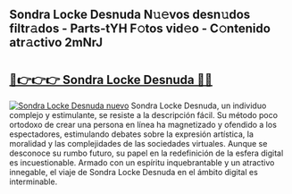 ## Sondra Locke Desnuda N𝚞𝚎vos desn𝚞dos filtr𝚊dos - Parts-tYH F𝚘tos vid𝚎o - C𝚘ntenido atr𝚊ctivo 2mNrJ

# <h2><a href="http://mb5ciga.tromn.icu/?c=Sondra+Locke+Desnuda">🔗👉👉👉 Sondra Locke Desnuda 🔗🔗</a></h2>

[![Sondra Locke Desnuda nuevo](https://i.imgur.com/pEAQMta.gif)](http://mb5ciga.tromn.icu/?c=Sondra+Locke+Desnuda)
Sondra Locke Desnuda, un individuo complejo y estimulante, se resiste a la descripción fácil. Su método poco ortodoxo de crear una persona en línea ha magnetizado y ofendido a los espectadores, estimulando debates sobre la expresión artística, la moralidad y las complejidades de las sociedades virtuales. Aunque se desconoce su rumbo futuro, su papel en la redefinición de la esfera digital es incuestionable. Armado con un espíritu inquebrantable y un atractivo innegable, el viaje de Sondra Locke Desnuda en el ámbito digital es interminable.
